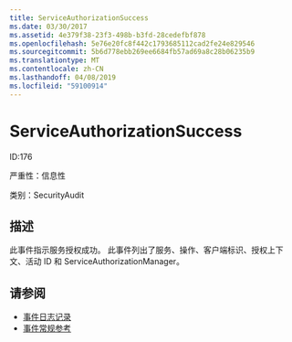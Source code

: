 ```yaml
---
title: ServiceAuthorizationSuccess
ms.date: 03/30/2017
ms.assetid: 4e379f38-23f3-498b-b3fd-28cedefbf878
ms.openlocfilehash: 5e76e20fc8f442c1793685112cad2fe24e829546
ms.sourcegitcommit: 5b6d778ebb269ee6684fb57ad69a8c28b06235b9
ms.translationtype: MT
ms.contentlocale: zh-CN
ms.lasthandoff: 04/08/2019
ms.locfileid: "59100914"
---
```

# <a name="serviceauthorizationsuccess"></a>ServiceAuthorizationSuccess
ID:176  
  
 严重性：信息性  
  
 类别：SecurityAudit  
  
## <a name="description"></a>描述  
 此事件指示服务授权成功。 此事件列出了服务、操作、客户端标识、授权上下文、活动 ID 和 ServiceAuthorizationManager。  
  
## <a name="see-also"></a>请参阅

- [事件日志记录](../../../../../docs/framework/wcf/diagnostics/event-logging/index.md)
- [事件常规参考](../../../../../docs/framework/wcf/diagnostics/event-logging/events-general-reference.md)
